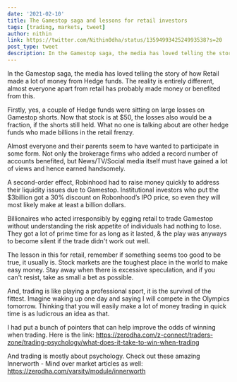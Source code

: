 ```yaml
---
date: '2021-02-10'
title: The Gamestop saga and lessons for retail investors
tags: [trading, markets, tweet]
author: nithin
link: https://twitter.com/Nithin0dha/status/1359499342524993538?s=20
post_type: tweet
description: In the Gamestop saga, the media has loved telling the story of how Retail made a lot of money from Hedge funds. The reality is entirely different, almost everyone apart from retail has probably made money or benefited from this...
---
```

In the Gamestop saga, the media has loved telling the story of how Retail made a lot of money from Hedge funds. The reality is entirely different, almost everyone apart from retail has probably made money or benefited from this.


Firstly, yes, a couple of Hedge funds were sitting on large losses on Gamestop shorts. Now that stock is at $50, the losses also would be a fraction, if the shorts still held. What no one is talking about are other hedge funds who made billions in the retail frenzy.


Almost everyone and their parents seem to have wanted to participate in some form. Not only the brokerage firms who added a record number of accounts benefited, but News/TV/Social media itself must have gained a lot of views and hence earned handsomely.


A second-order effect, Robinhood had to raise money quickly to address their liquidity issues due to Gamestop. Institutional investors who put the $3billion got a 30% discount on Robonhood’s IPO price, so even they will most likely make at least a billion dollars.


Billionaires who acted irresponsibly by egging retail to trade Gamestop without understanding the risk appetite of individuals had nothing to lose. They got a lot of prime time for as long as it lasted, & the play was anyways to become silent if the trade didn't work out well.


The lesson in this for retail, remember if something seems too good to be true, it usually is. Stock markets are the toughest place in the world to make easy money. Stay away when there is excessive speculation, and if you can't resist, take as small a bet as possible.


And, trading is like playing a professional sport, it is the survival of the fittest. Imagine waking up one day and saying I will compete in the Olympics tomorrow. Thinking that you will easily make a lot of money trading in quick time is as ludicrous an idea as that.


I had put a bunch of pointers that can help improve the odds of winning when trading. Here is the link: https://zerodha.com/z-connect/traders-zone/trading-psychology/what-does-it-take-to-win-when-trading 


And trading is mostly about psychology. Check out these amazing Innerworth - Mind over market articles as well: https://zerodha.com/varsity/module/innerworth
